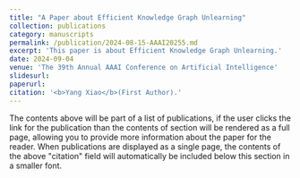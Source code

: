```yaml
---
title: "A Paper about Efficient Knowledge Graph Unlearning"
collection: publications
category: manuscripts
permalink: /publication/2024-08-15-AAAI20255.md
excerpt: 'This paper is about Efficient Knowledge Graph Unlearning.'
date: 2024-09-04
venue: 'The 39th Annual AAAI Conference on Artificial Intelligence'
slidesurl: 
paperurl: 
citation: '<b>Yang Xiao</b>(First Author).'
---
```


The contents above will be part of a list of publications, if the user clicks the link for the publication than the contents of section will be rendered as a full page, allowing you to provide more information about the paper for the reader. When publications are displayed as a single page, the contents of the above "citation" field will automatically be included below this section in a smaller font.